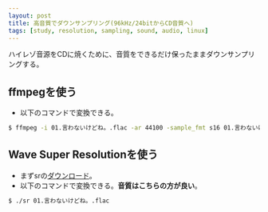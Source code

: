 ```yaml
---
layout: post
title: 高音質でダウンサンプリング(96kHz/24bitからCD音質へ)
tags: [study, resolution, sampling, sound, audio, linux]
---
```


ハイレゾ音源をCDに焼くために、音質をできるだけ保ったままダウンサンプリングする。

## ffmpegを使う

- 以下のコマンドで変換できる。

```bash
$ ffmpeg -i 01.言わないけどね。.flac -ar 44100 -sample_fmt s16 01.言わないけどね。_.flac
```

## Wave Super Resolutionを使う

- まずsrの[ダウンロード](https://github.com/yui0/yui0.github.io/raw/master/_posts/sr.linux64)。
- 以下のコマンドで変換できる。**音質はこちらの方が良い**。

```bash
$ ./sr 01.言わないけどね。.flac
```

